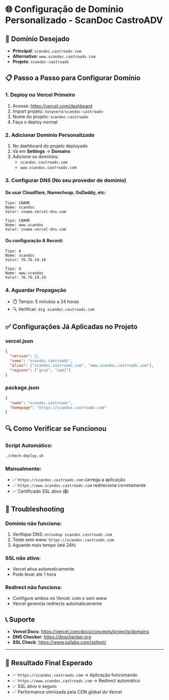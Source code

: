 # 🌐 Configuração de Domínio Personalizado - ScanDoc CastroADV

## 🎯 **Domínio Desejado**
- **Principal**: `scandoc.castroadv.com`
- **Alternativo**: `www.scandoc.castroadv.com`
- **Projeto**: `scandoc-castroadv`

## 📋 **Passo a Passo para Configurar Domínio**

### 1. **Deploy no Vercel Primeiro**
1. Acesse: https://vercel.com/dashboard
2. Import projeto: `tonynerd/scandoc-castroadv`
3. Nome do projeto: `scandoc-castroadv`
4. Faça o deploy normal

### 2. **Adicionar Domínio Personalizado**
1. No dashboard do projeto deployado
2. Vá em **Settings** → **Domains**
3. Adicione os domínios:
   - `scandoc.castroadv.com`
   - `www.scandoc.castroadv.com`

### 3. **Configurar DNS (No seu provedor de domínio)**

#### Se usar Cloudflare, Namecheap, GoDaddy, etc:
```
Tipo: CNAME
Nome: scandoc
Valor: cname.vercel-dns.com

Tipo: CNAME  
Nome: www.scandoc
Valor: cname.vercel-dns.com
```

#### Ou configuração A Record:
```
Tipo: A
Nome: scandoc
Valor: 76.76.19.19

Tipo: A
Nome: www.scandoc  
Valor: 76.76.19.19
```

### 4. **Aguardar Propagação**
- ⏱️ Tempo: 5 minutos a 24 horas
- 🔍 Verificar: `dig scandoc.castroadc.com`

## ✅ **Configurações Já Aplicadas no Projeto**

### vercel.json
```json
{
  "version": 2,
  "name": "scandoc.castroadc",
  "alias": ["scandoc.castroadc.com", "www.scandoc.castroadc.com"],
  "regions": ["gru1", "iad1"]
}
```

### package.json
```json
{
  "name": "scandoc.castroadc",
  "homepage": "https://scandoc.castroadc.com"
}
```

## 🔍 **Como Verificar se Funcionou**

### Script Automático:
```bash
./check-deploy.sh
```

### Manualmente:
- ✅ `https://scandoc.castroadc.com` carrega a aplicação
- ✅ `https://www.scandoc.castroadc.com` redireciona corretamente
- ✅ Certificado SSL ativo (🔒)

## 🚨 **Troubleshooting**

### Domínio não funciona:
1. Verifique DNS: `nslookup scandoc.castroadc.com`
2. Teste sem www: `https://scandoc.castroadc.com`
3. Aguarde mais tempo (até 24h)

### SSL não ativo:
- Vercel ativa automaticamente
- Pode levar até 1 hora

### Redirect não funciona:
- Configure ambos no Vercel: com e sem www
- Vercel gerencia redirects automaticamente

## 📞 **Suporte**

- **Vercel Docs**: https://vercel.com/docs/concepts/projects/domains
- **DNS Checker**: https://dnschecker.org
- **SSL Check**: https://www.ssllabs.com/ssltest/

---

## 🎉 **Resultado Final Esperado**

- ✅ `https://scandoc.castroadc.com` → Aplicação funcionando
- ✅ `https://www.scandoc.castroadc.com` → Redirect automático  
- ✅ SSL ativo e seguro
- ✅ Performance otimizada pela CDN global do Vercel